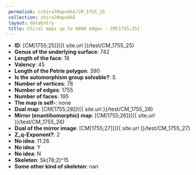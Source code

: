 ```yaml
--- 
 permalink: /chiralMaps6kE/CM_1755_25 
 collection: chiralMaps6kE
 layout: dataEntry
 title: Chiral maps up to 6000 edges - CM[1755;25]
---
```


- **ID**: [CM[1755;25]]({{ site.url }}/test/CM_1755_25)
- **Genus of the underlying surface**: 742
- **Length of the face**: 18
- **Valency**: 45
- **Length of the Petrie polygon**: 390
- **Is the automorphism group solvable?**: S
- **Number of vertices**: 78
- **Number of edges**: 1755
- **Number of faces**: 195
- **The map is self-**: none
- **Dual map**: [CM[1755;28]]({{ site.url }}/test/CM_1755_28)
- **Mirror (enantihomorphic) map**: [CM[1755;26]]({{ site.url }}/test/CM_1755_26)
- **Dual of the mirror image**: [CM[1755;27]]({{ site.url }}/test/CM_1755_27)
- **Z_q-Exponent?**: 2
- **No idea**:  11:26
- **No idea**: Y
- **No idea**: N
- **Skeleton**: Sk(78;2)^15
- **Some other kind of skeleton**: nan
